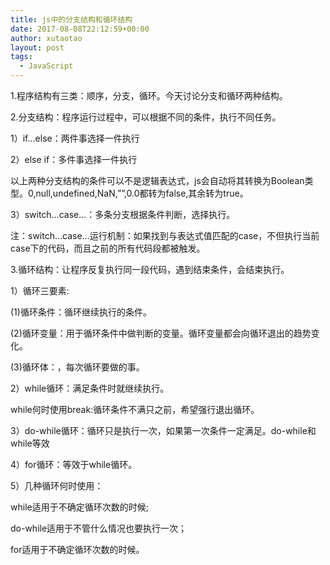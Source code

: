 ```yaml
---
title: js中的分支结构和循环结构
date: 2017-08-08T22:12:59+00:00
author: xutaotao
layout: post
tags:
  - JavaScript
---
```

1.程序结构有三类：顺序，分支，循环。今天讨论分支和循环两种结构。

2.分支结构：程序运行过程中，可以根据不同的条件，执行不同任务。

1）if&#8230;else：两件事选择一件执行

2）else if：多件事选择一件执行

以上两种分支结构的条件可以不是逻辑表达式，js会自动将其转换为Boolean类型。0,null,undefined,NaN,&#8221;&#8221;,0.0都转为false,其余转为true。

3）switch&#8230;case&#8230;：多条分支根据条件判断，选择执行。

注：switch&#8230;case&#8230;运行机制：如果找到与表达式值匹配的case，不但执行当前case下的代码，而且之前的所有代码段都被触发。

3.循环结构：让程序反复执行同一段代码，遇到结束条件，会结束执行。

1）循环三要素:

(1)循环条件：循环继续执行的条件。

(2)循环变量：用于循环条件中做判断的变量。循环变量都会向循环退出的趋势变化。

(3)循环体：，每次循环要做的事。

2）while循环：满足条件时就继续执行。

while何时使用break:循环条件不满只之前，希望强行退出循环。

3）do-while循环：循环只是执行一次，如果第一次条件一定满足。do-while和while等效

4）for循环：等效于while循环。

5）几种循环何时使用：

while适用于不确定循环次数的时候;

do-while适用于不管什么情况也要执行一次；

for适用于不确定循环次数的时候。

&nbsp;
